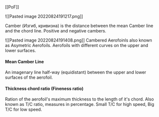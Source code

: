 [[PoF]]

![[Pasted image 20220824191217.png]]

Camber (Изгиб, кривизна) is the distance between the mean Camber line and the chord line. Positive and negative cambers.

![[Pasted image 20220824191408.png]]
Cambered Aerofoinls also known as Asymetric Aerofoils. Aerofoils with different curves on the upper and lower surfaces.

#### Mean Camber Line
An imagenary line half-way (equidistant) between the upper and lower surfaces of the aerofoil.

#### Thickness chord ratio (Fineness ratio)
Ration of the aerofoil's maximum thickness to the length of it's chord. Also known as T/C ratio, measures in percentage. Small T/C for high speed, Big T/C for low speed.

